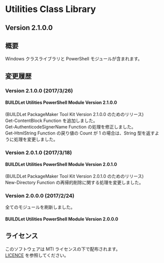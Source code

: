 # Utilities Class Library

## Version 2.1.0.0

## 概要
Windows クラスライブラリと PowerShell モジュールが含まれます。

## 変更履歴

### Version 2.1.0.0 (2017/3/26)
#### BUILDLet Utilities PowerShell Module Version 2.1.0.0
(BUILDLet PackageMaker Tool Kit Version 2.1.0.0 のためのリリース)  
Get-ContentBlock Function を追加しました。  
Get-AuthenticodeSignerName Function の処理を修正しました。  
Get-HtmlString Function の戻り値の Count が 1 の場合は、String 型を返すように処理を変更しました。

### Version 2.0.1.0 (2017/3/18)
#### BUILDLet Utilities PowerShell Module Version 2.0.1.0
(BUILDLet PackageMaker Tool Kit Version 2.0.1.0 のためのリリース)  
New-Directory Function の再帰的削除に関する処理を変更しました。

### Version 2.0.0.0 (2017/2/24)
全てのモジュールを刷新しました。
#### BUILDLet Utilities PowerShell Module Version 2.0.0.0

## ライセンス
このソフトウェアは MTI ライセンスの下で配布されます。  
[LICENCE](/LICENSE "LICENSE") を参照してください。
